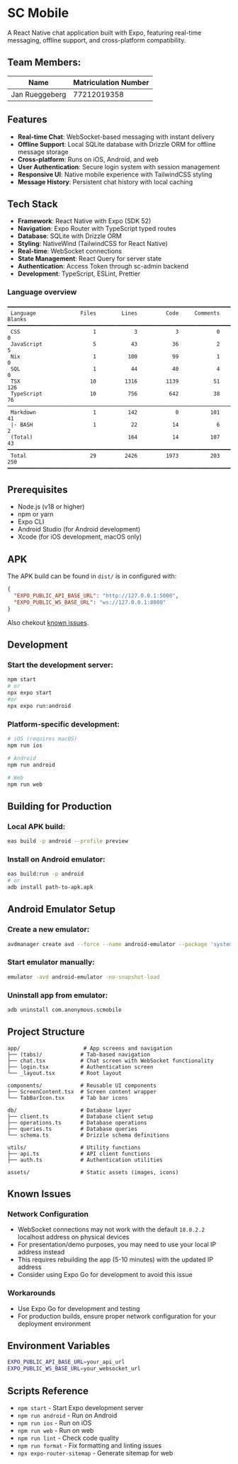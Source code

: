 # SC Mobile
A React Native chat application built with Expo, featuring real-time messaging, offline support, and cross-platform compatibility.

## Team Members:
| Name | Matriculation Number |
|------|---------------------|
| Jan Rueggeberg | 77212019358 |

## Features

- **Real-time Chat**: WebSocket-based messaging with instant delivery
- **Offline Support**: Local SQLite database with Drizzle ORM for offline message storage
- **Cross-platform**: Runs on iOS, Android, and web
- **User Authentication**: Secure login system with session management
- **Responsive UI**: Native mobile experience with TailwindCSS styling
- **Message History**: Persistent chat history with local caching

## Tech Stack

- **Framework**: React Native with Expo (SDK 52)
- **Navigation**: Expo Router with TypeScript typed routes
- **Database**: SQLite with Drizzle ORM
- **Styling**: NativeWind (TailwindCSS for React Native)
- **Real-time**: WebSocket connections
- **State Management**: React Query for server state
- **Authentication**: Access Token through sc-admin backend
- **Development**: TypeScript, ESLint, Prettier

### Language overview

```fish
━━━━━━━━━━━━━━━━━━━━━━━━━━━━━━━━━━━━━━━━━━━━━━━━━━━━━━━━━━━━━━━━━━━━━━━━━━━━━━━━━
 Language              Files        Lines         Code     Comments       Blanks
━━━━━━━━━━━━━━━━━━━━━━━━━━━━━━━━━━━━━━━━━━━━━━━━━━━━━━━━━━━━━━━━━━━━━━━━━━━━━━━━━
 CSS                       1            3            3            0            0
 JavaScript                5           43           36            2            5
 Nix                       1          100           99            1            0
 SQL                       1           44           40            4            0
 TSX                      10         1316         1139           51          126
 TypeScript               10          756          642           38           76
─────────────────────────────────────────────────────────────────────────────────
 Markdown                  1          142            0          101           41
 |- BASH                   1           22           14            6            2
 (Total)                              164           14          107           43
━━━━━━━━━━━━━━━━━━━━━━━━━━━━━━━━━━━━━━━━━━━━━━━━━━━━━━━━━━━━━━━━━━━━━━━━━━━━━━━━━
 Total                    29         2426         1973          203          250
━━━━━━━━━━━━━━━━━━━━━━━━━━━━━━━━━━━━━━━━━━━━━━━━━━━━━━━━━━━━━━━━━━━━━━━━━━━━━━━━━

```

## Prerequisites

- Node.js (v18 or higher)
- npm or yarn
- Expo CLI
- Android Studio (for Android development)
- Xcode (for iOS development, macOS only)

## APK
The APK build can be found in `dist/` is in configured with:
``` json
{
  "EXPO_PUBLIC_API_BASE_URL": "http://127.0.0.1:5000",
  "EXPO_PUBLIC_WS_BASE_URL": "ws://127.0.0.1:8080"
}
```
Also chekout [known issues](#known-issues).

## Development

### Start the development server:

```bash
npm start
# or
npx expo start
#or
npx expo run:android
```

### Platform-specific development:

```bash
# iOS (requires macOS)
npm run ios

# Android
npm run android

# Web
npm run web
```

## Building for Production

### Local APK build:

```bash
eas build -p android --profile preview
```

### Install on Android emulator:

```bash
eas build:run -p android
# or
adb install path-to-apk.apk
```

## Android Emulator Setup

### Create a new emulator:

```bash
avdmanager create avd --force --name android-emulator --package 'system-images;android-35;google_apis_playstore_ps16k;x86_64'
```

### Start emulator manually:

```bash
emulator -avd android-emulator -no-snapshot-load
```

### Uninstall app from emulator:

```bash
adb uninstall com.anonymous.scmobile
```

## Project Structure

```
app/                    # App screens and navigation
├── (tabs)/            # Tab-based navigation
├── chat.tsx           # Chat screen with WebSocket functionality
├── login.tsx          # Authentication screen
└── _layout.tsx        # Root layout

components/            # Reusable UI components
├── ScreenContent.tsx  # Screen content wrapper
└── TabBarIcon.tsx     # Tab bar icons

db/                    # Database layer
├── client.ts          # Database client setup
├── operations.ts      # Database operations
├── queries.ts         # Database queries
└── schema.ts          # Drizzle schema definitions

utils/                 # Utility functions
├── api.ts             # API client functions
├── auth.ts            # Authentication utilities

assets/                # Static assets (images, icons)
```

## Known Issues

### Network Configuration

- WebSocket connections may not work with the default `10.0.2.2` localhost address on physical devices
- For presentation/demo purposes, you may need to use your local IP address instead
- This requires rebuilding the app (5-10 minutes) with the updated IP address
- Consider using Expo Go for development to avoid this issue

### Workarounds

- Use Expo Go for development and testing
- For production builds, ensure proper network configuration for your deployment environment

## Environment Variables

```bash
EXPO_PUBLIC_API_BASE_URL=your_api_url
EXPO_PUBLIC_WS_BASE_URL=your_websocket_url
```

## Scripts Reference

- `npm start` - Start Expo development server
- `npm run android` - Run on Android
- `npm run ios` - Run on iOS
- `npm run web` - Run on web
- `npm run lint` - Check code quality
- `npm run format` - Fix formatting and linting issues
- `npx expo-router-sitemap` - Generate sitemap for web

